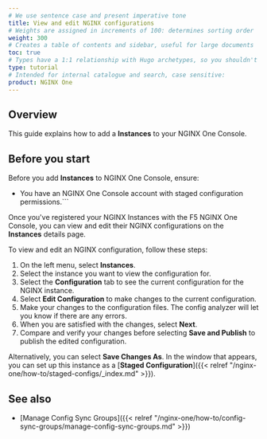 ```yaml
---
# We use sentence case and present imperative tone
title: View and edit NGINX configurations
# Weights are assigned in increments of 100: determines sorting order
weight: 300
# Creates a table of contents and sidebar, useful for large documents
toc: true
# Types have a 1:1 relationship with Hugo archetypes, so you shouldn't need to change this
type: tutorial
# Intended for internal catalogue and search, case sensitive:
product: NGINX One
---
```

<!-- Possible future include, with similar files in config-sync-groups/ and staged-configs/ subdirectories -->

## Overview

This guide explains how to add a **Instances** to your NGINX One Console. 

## Before you start

Before you add **Instances** to NGINX One Console, ensure:

- You have an NGINX One Console account with staged configuration permissions.```

Once you've registered your NGINX Instances with the F5 NGINX One Console, you can view and edit their NGINX configurations on the **Instances** details page.

To view and edit an NGINX configuration, follow these steps:

1. On the left menu, select **Instances**.
2. Select the instance you want to view the configuration for.
3. Select the **Configuration** tab to see the current configuration for the NGINX instance.
4. Select **Edit Configuration** to make changes to the current configuration.
5. Make your changes to the configuration files. The config analyzer will let you know if there are any errors.
6. When you are satisfied with the changes, select **Next**.
7. Compare and verify your changes before selecting **Save and Publish** to publish the edited configuration.

Alternatively, you can select **Save Changes As**. In the window that appears, you can set up this instance as a [**Staged Configuration**]({{< relref "/nginx-one/how-to/staged-configs/_index.md" >}}).

## See also

- [Manage Config Sync Groups]({{< relref "/nginx-one/how-to/config-sync-groups/manage-config-sync-groups.md" >}})
